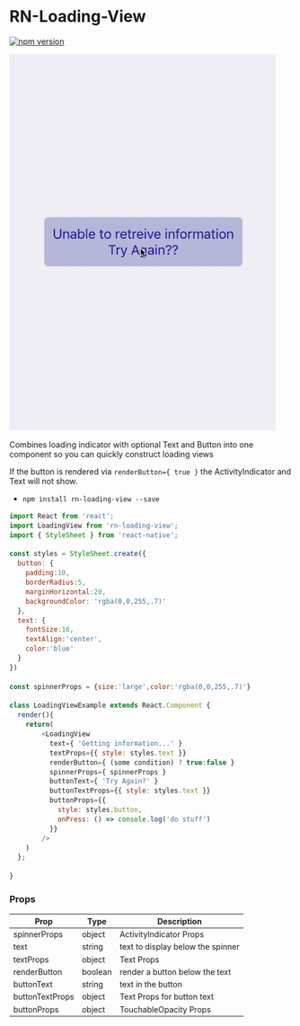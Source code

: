 # RN-Loading-View
<a href="https://npmjs.org/package/rn-loading-view"><img alt="npm version" src="http://img.shields.io/npm/dt/rn-header.svg?style=flat-square"></a>
<br>

![Example One](./example.gif  "Example gif")

Combines loading indicator with optional Text and Button into one component so you can quickly construct loading views

If the button is rendered via `renderButton={ true }` the ActivityIndicator and Text will not show.

* `npm install rn-loading-view --save`





```js
import React from 'react';
import LoadingView from 'rn-loading-view';
import { StyleSheet } from 'react-native';

const styles = StyleSheet.create({
  button: {
    padding:10,
    borderRadius:5,
    marginHorizontal:20,
    backgroundColor: 'rgba(0,0,255,.7)'
  },
  text: {
    fontSize:16,
    textAlign:'center',
    color:'blue'
  }
})

const spinnerProps = {size:'large',color:'rgba(0,0,255,.7)'}

class LoadingViewExample extends React.Component {
  render(){
    return(
        <LoadingView
          text={ 'Getting information...' }
          textProps={{ style: styles.text }}
          renderButton={ (some condition) ? true:false }
          spinnerProps={ spinnerProps }
          buttonText={ 'Try Again?' }
          buttonTextProps={{ style: styles.text }}
          buttonProps={{
            style: styles.button,
            onPress: () => console.log('do stuff')
          }}
        />
    )
  };

}
```
### Props

| Prop | Type | Description |
| ---  | ---  | ---         |
| spinnerProps | object | ActivityIndicator Props|
| text | string | text to display below the spinner |
| textProps | object |  Text Props |
| renderButton | boolean | render a button below the text |
| buttonText | string | text in the button |
| buttonTextProps | object | Text Props for button text |
| buttonProps | object | TouchableOpacity Props |
